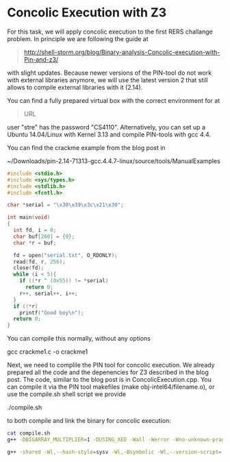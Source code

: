 # Concolic Execution with Z3

For this task, we will apply concolic execution to the first RERS challange problem. In principle we are following the guide at 

> http://shell-storm.org/blog/Binary-analysis-Concolic-execution-with-Pin-and-z3/

with slight updates. Because newer versions of the PIN-tool do not work with external libraries anymore, we will use the latest version 2 that still allows to compile external libraries with it (2.14).

You can find a fully prepared virtual box with the correct environment for at

> URL

user "stre" has the password "CS4110". Alternatively, you can set up a Ubuntu 14.04/Linux with Kernel 3.13 and compile PIN-tools with gcc 4.4.

You can find the crackme example from the blog post in 

~/Downloads/pin-2.14-71313-gcc.4.4.7-linux/source/tools/ManualExamples 

```C++
#include <stdio.h>
#include <sys/types.h>
#include <stdlib.h>
#include <fcntl.h>

char *serial = "\x30\x39\x3c\x21\x30";

int main(void)
{
  int fd, i = 0;
  char buf[260] = {0};
  char *r = buf;

  fd = open("serial.txt", O_RDONLY);
  read(fd, r, 256);
  close(fd);
  while (i < 5){
    if ((*r ^ (0x55)) != *serial)
      return 0;
    r++, serial++, i++;
  }
  if (!*r)
    printf("Good boy\n");
  return 0;
}
```

You can compile this normally, without any options

gcc crackme1.c -o crackme1

Next, we need to complile the PIN tool for concolic execution. We already prepared all the code and the depenencies for Z3 described in the blog post. 
The code, similar to the blog post is in ConcolicExecution.cpp. You can compile it via the PIN tool makefiles (make obj-intel64/filename.o), or use the compile.sh shell script we provide

./compile.sh

to both compile and link the binary for concolic execution:

```bash
cat compile.sh 
g++ -DBIGARRAY_MULTIPLIER=1 -DUSING_XED -Wall -Werror -Wno-unknown-pragmas -fno-stack-protector -DTARGET_IA32E -DHOST_IA32E -fPIC -DTARGET_LINUX  -I../../../source/include/pin -I../../../source/include/pin/gen -I../../../extras/components/include -I./z3/src/api/c++ -I../../../extras/xed2-intel64/include -I../../../source/tools/InstLib -O3 -fomit-frame-pointer -fno-strict-aliasing    -c -o obj-intel64/ConcolicExecution.o ConcolicExecution.cpp

g++ -shared -Wl,--hash-style=sysv -Wl,-Bsymbolic -Wl,--version-script=../../../source/include/pin/pintool.ver    -o obj-intel64/ConcolicExecution.so obj-intel64/ConcolicExecution.o  -L../../../intel64/lib -L../../../intel64/lib-ext -L../../../intel64/runtime/glibc -L../../../extras/xed2-intel64/lib -lpin -lxed -ldwarf -lelf -ldl -lz3
```


